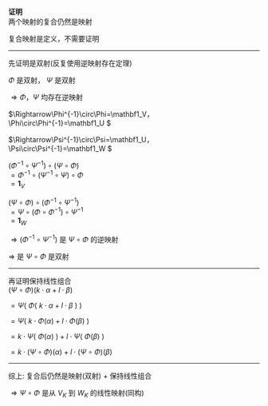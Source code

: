 **证明**  
两个映射的复合仍然是映射  
  
复合映射是定义，不需要证明  
  
---  
先证明是双射(反复使用逆映射存在定理)  
  
 $\Phi$ 是双射， $\Psi$ 是双射  
  
 $\Rightarrow\Phi，\Psi$ 均存在逆映射  
  
 $\Rightarrow\Phi^{-1}\circ\Phi=\mathbf1_V，  
\Phi\circ\Phi^{-1}=\mathbf1_U $   
  
  
 $\Rightarrow\Psi^{-1}\circ\Psi=\mathbf1_U，  
\Psi\circ\Psi^{-1}=\mathbf1_W $   
  
 $(\Phi^{-1}\circ\Psi^{-1})\circ(\Psi\circ\Phi)$   
 $=\Phi^{-1}\circ(\Psi^{-1}\circ\Psi)\circ\Phi$   
 $=\mathbf1_V$   
  
 $(\Psi\circ\Phi)\circ(\Phi^{-1}\circ\Psi^{-1})$   
 $=\Psi\circ(\Phi\circ\Phi^{-1})\circ\Psi^{-1}$   
 $=\mathbf1_W$   
  
 $\Rightarrow(\Phi^{-1}\circ\Psi^{-1})$ 是 $\Psi\circ\Phi$ 的逆映射  
  
 $\Rightarrow$ 是 $\Psi\circ\Phi$ 是双射  
  
---  
再证明保持线性组合  
 $(\Psi\circ\Phi)(k\cdot\alpha+l\cdot\beta)$   
  
 $=\Psi(\ \Phi(\ k\cdot\alpha+l\cdot\beta\ )\ )$   
  
 $=\Psi(\ k\cdot\Phi(\alpha)  
+l\cdot\Phi(\beta)\ )$   
  
 $=k\cdot\Psi(\ \Phi(\alpha)\ )  
+l\cdot\Psi(\ \Phi(\beta)\ )$   
  
 $=k\cdot(\Psi\circ\Phi)(\alpha)  
+l\cdot(\Psi\circ\Phi)(\beta)$   
  
---  
综上: 复合后仍然是映射(双射) $+$ 保持线性组合  
  
 $\Rightarrow\Psi\circ\Phi$ 是从 $V_K$ 到 $W_K$ 的线性映射(同构)  

